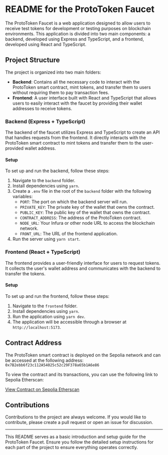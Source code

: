 # README for the ProtoToken Faucet

The ProtoToken Faucet is a web application designed to allow users to receive test tokens for development or testing purposes on blockchain environments. This application is divided into two main components: a backend, developed using Express and TypeScript, and a frontend, developed using React and TypeScript.

## Project Structure

The project is organized into two main folders:

- **Backend**: Contains all the necessary code to interact with the ProtoToken smart contract, mint tokens, and transfer them to users without requiring them to pay transaction fees.
- **Frontend**: A user interface built with React and TypeScript that allows users to easily interact with the faucet by providing their wallet addresses to receive tokens.

### Backend (Express + TypeScript)

The backend of the faucet utilizes Express and TypeScript to create an API that handles requests from the frontend. It directly interacts with the ProtoToken smart contract to mint tokens and transfer them to the user-provided wallet address.

#### Setup

To set up and run the backend, follow these steps:

1. Navigate to the `backend` folder.
2. Install dependencies using `yarn`.
3. Create a `.env` file in the root of the `backend` folder with the following variables:
   - `PORT`: The port on which the backend server will run.
   - `PRIVATE_KEY`: The private key of the wallet that owns the contract.
   - `PUBLIC_KEY`: The public key of the wallet that owns the contract.
   - `CONTRACT_ADDRESS`: The address of the ProtoToken contract.
   - `NODE_URL`: Your Infura or other node URL to access the blockchain network.
   - `FRONT_URL`: The URL of the frontend application.
4. Run the server using `yarn start`.

### Frontend (React + TypeScript)

The frontend provides a user-friendly interface for users to request tokens. It collects the user's wallet address and communicates with the backend to transfer the tokens.

#### Setup

To set up and run the frontend, follow these steps:

1. Navigate to the `frontend` folder.
2. Install dependencies using `yarn`.
3. Run the application using `yarn dev`.
4. The application will be accessible through a browser at `http://localhost:5173`.

## Contract Address

The ProtoToken smart contract is deployed on the Sepolia network and can be accessed at the following address: `0x7B2ebb6f23c112A54025c52c29F378a65b1A6e86`

To view the contract and its transactions, you can use the following link to Sepolia Etherscan:

[View Contract on Sepolia Etherscan](https://sepolia.etherscan.io/address/0x7B2ebb6f23c112A54025c52c29F378a65b1A6e86)

## Contributions

Contributions to the project are always welcome. If you would like to contribute, please create a pull request or open an issue for discussion.

---

This README serves as a basic introduction and setup guide for the ProtoToken Faucet. Ensure you follow the detailed setup instructions for each part of the project to ensure everything operates correctly.
